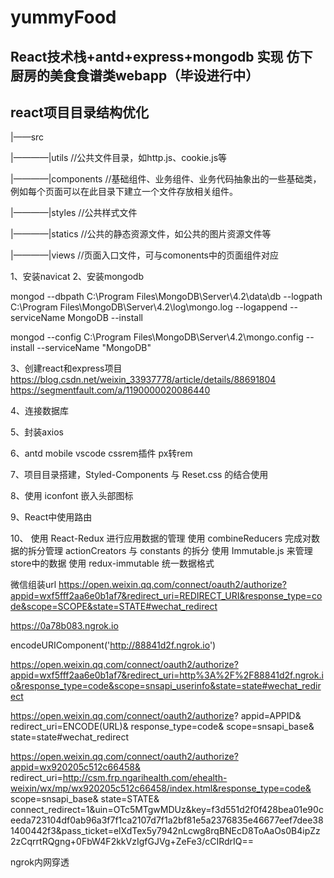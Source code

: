 # yummyFood

## React技术栈+antd+express+mongodb 实现 仿下厨房的美食食谱类webapp（毕设进行中）


## react项目目录结构优化

|——src

|————|utils //公共文件目录，如http.js、cookie.js等

|————|components //基础组件、业务组件、业务代码抽象出的一些基础类，例如每个页面可以在此目录下建立一个文件存放相关组件。

|————|styles //公共样式文件

|————|statics //公共的静态资源文件，如公共的图片资源文件等

|————|views //页面入口文件，可与comonents中的页面组件对应

1、安装navicat
2、安装mongodb 

mongod --dbpath C:\Program Files\MongoDB\Server\4.2\data\db --logpath C:\Program Files\MongoDB\Server\4.2\log\mongo.log --logappend --serviceName MongoDB --install

mongod --config C:\Program Files\MongoDB\Server\4.2\mongo.config --install --serviceName "MongoDB"

3、创建react和express项目 
https://blog.csdn.net/weixin_33937778/article/details/88691804
https://segmentfault.com/a/1190000020086440

4、连接数据库

5、封装axios

6、antd mobile   vscode cssrem插件 px转rem

7、项目目录搭建，Styled-Components 与 Reset.css 的结合使用

8、使用 iconfont 嵌入头部图标

9、React中使用路由

10、 使用 React-Redux 进行应用数据的管理
    使用 combineReducers 完成对数据的拆分管理
    actionCreators 与 constants 的拆分
    使用 Immutable.js 来管理store中的数据
    使用 redux-immutable 统一数据格式


微信组装url
https://open.weixin.qq.com/connect/oauth2/authorize?appid=wxf5fff2aa6e0b1af7&redirect_uri=REDIRECT_URI&response_type=code&scope=SCOPE&state=STATE#wechat_redirect

https://0a78b083.ngrok.io

encodeURIComponent('http://88841d2f.ngrok.io')

https://open.weixin.qq.com/connect/oauth2/authorize?appid=wxf5fff2aa6e0b1af7&redirect_uri=http%3A%2F%2F88841d2f.ngrok.io&response_type=code&scope=snsapi_userinfo&state=state#wechat_redirect


https://open.weixin.qq.com/connect/oauth2/authorize?
        appid=APPID&
        redirect_uri=ENCODE(URL)&
        response_type=code&
        scope=snsapi_base&
        state=state#wechat_redirect

https://open.weixin.qq.com/connect/oauth2/authorize?appid=wx920205c512c66458&
redirect_uri=http://csm.frp.ngarihealth.com/ehealth-weixin/wx/mp/wx920205c512c66458/index.html&response_type=code&
scope=snsapi_base&
state=STATE&
connect_redirect=1&uin=OTc5MTgwMDUz&key=f3d551d2f0f428bea01e90ceeda723104df0ab96a3f7f1ca2107d7f1a2bf81e5a2376835e46677eef7dee381400442f3&pass_ticket=elXdTex5y7942nLcwg8rqBNEcD8ToAaOs0B4ipZz2zCqrrtRQgng+0FbW4F2kkVzIgfGJVg+ZeFe3/cCIRdrIQ==

ngrok内网穿透